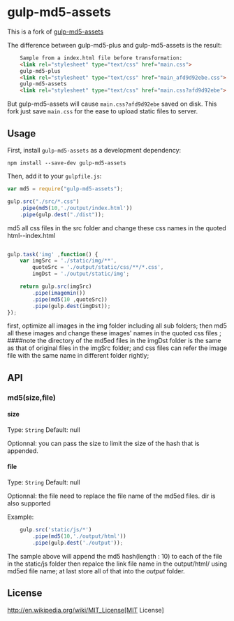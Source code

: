 # gulp-md5-assets

This is a fork of [gulp-md5-assets](https://github.com/stipsan/gulp-md5-assets)

The difference between gulp-md5-plus and gulp-md5-assets is the result:
```html
	Sample from a index.html file before transformation:
	<link rel="stylesheet" type="text/css" href="main.css">
	gulp-md5-plus
	<link rel="stylesheet" type="text/css" href="main_afd9d92ebe.css">
	gulp-md5-assets
	<link rel="stylesheet" type="text/css" href="main.css?afd9d92ebe">
```

But gulp-md5-assets will cause ```main.css?afd9d92ebe``` saved on disk. This fork just save ```main.css``` for the ease to upload static files to server.

## Usage

First, install `gulp-md5-assets` as a development dependency:

```shell
npm install --save-dev gulp-md5-assets
```

Then, add it to your `gulpfile.js`:

```javascript
var md5 = require("gulp-md5-assets");

gulp.src("./src/*.css")
	.pipe(md5(10,'./output/index.html'))
	.pipe(gulp.dest("./dist"));
```

md5 all css files in the src folder and change these css names in the quoted html--index.html


```javascript

gulp.task('img' ,function() {
    var imgSrc = './static/img/**',
        quoteSrc = './output/static/css/**/*.css',
        imgDst = './output/static/img';

    return gulp.src(imgSrc)
        .pipe(imagemin())
        .pipe(md5(10 ,quoteSrc))
        .pipe(gulp.dest(imgDst));
});

```

first, optimize all images in the img folder including all sub folders; then md5 all these images and change these images' names in the quoted css files ;
####note
the directory of the md5ed files in the imgDst folder is the same as that of original files in the imgSrc folder; and css files can refer the image file with the same name in different folder rightly;

## API

### md5(size,file)

#### size
Type: `String`
Default: null

Optionnal: you can pass the size to limit the size of the hash that is appended.

#### file
Type: `String`
Default: null

Optionnal: the file need to replace the file name of the md5ed files. dir is also supported

Example:
```javascript
	gulp.src('static/js/*')
        .pipe(md5(10,'./output/html'))
        .pipe(gulp.dest('./output'));
```

The sample above will append the md5 hash(length : 10) to each of the file in the static/js folder then repalce the link file name in the output/html/ using md5ed file name; at last store all of that into the *output* folder.


## License

http://en.wikipedia.org/wiki/MIT_License[MIT License]


